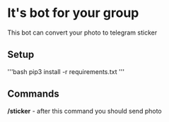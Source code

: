 # It's bot for your group

This bot can convert your photo to telegram sticker

## Setup

'''bash
pip3 install -r requirements.txt
'''

## Commands

__/sticker__ - after this command you should send photo 
